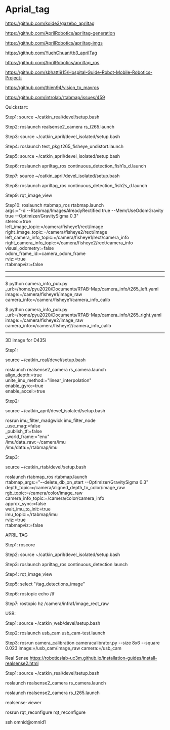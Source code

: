 # Aprial_tag

https://github.com/koide3/gazebo_apriltag

https://github.com/AprilRobotics/apriltag-generation

https://github.com/AprilRobotics/apriltag-imgs

https://github.com/YuehChuan/tb3_aprilTag

https://github.com/AprilRobotics/apriltag_ros

https://github.com/sbhatti915/Hospital-Guide-Robot-Mobile-Robotics-Project-

https://github.com/thien94/vision_to_mavros

https://github.com/introlab/rtabmap/issues/459

Quickstart:

Step1: source ~/catkin_real/devel/setup.bash

Step2: roslaunch realsense2_camera rs_t265.launch

Step3: source ~/catkin_april/devel_isolated/setup.bash

Step4: roslaunch test_pkg  t265_fisheye_undistort.launch

Step5: source ~/catkin_april/devel_isolated/setup.bash

Step6: roslaunch apriltag_ros continuous_detection_fish1s_d.launch

Step7: source ~/catkin_april/devel_isolated/setup.bash

Step8: roslaunch apriltag_ros continuous_detection_fish2s_d.launch

Step9: rqt_image_view

Step10: roslaunch rtabmap_ros rtabmap.launch \
   args:="-d --Rtabmap/ImagesAlreadyRectified true --Mem/UseOdomGravity true --Optimizer/GravitySigma 0.3" \
   stereo:=true \
   left_image_topic:=/camera/fisheye1/rect/image \
   right_image_topic:=/camera/fisheye2/rect/image \
   left_camera_info_topic:=/camera/fisheye1/rect/camera_info \
   right_camera_info_topic:=/camera/fisheye2/rect/camera_info \
   visual_odometry:=false \
   odom_frame_id:=camera_odom_frame \
   rviz:=true \
   rtabmapviz:=false

-------------
-------------
$ python camera_info_pub.py \
   _url:=/home/pyu2020/Documents/RTAB-Map/camera_info/t265_left.yaml \
   image:=/camera/fisheye1/image_raw \
   camera_info:=/camera/fisheye1/camera_info_calib
   
   
$ python camera_info_pub.py \
   _url:=/home/pyu2020/Documents/RTAB-Map/camera_info/t265_right.yaml \
   image:=/camera/fisheye2/image_raw \
   camera_info:=/camera/fisheye2/camera_info_calib

-------------
3D image for D435i

Step1: 

source ~/catkin_real/devel/setup.bash

roslaunch realsense2_camera rs_camera.launch \
    align_depth:=true \
    unite_imu_method:="linear_interpolation" \
    enable_gyro:=true \
     enable_accel:=true
     
     
Step2: 

source ~/catkin_april/devel_isolated/setup.bash

rosrun imu_filter_madgwick imu_filter_node \
    _use_mag:=false \
    _publish_tf:=false \
    _world_frame:="enu" \
    /imu/data_raw:=/camera/imu \
    /imu/data:=/rtabmap/imu
    
Step3: 

source ~/catkin_rtab/devel/setup.bash

roslaunch rtabmap_ros rtabmap.launch \
    rtabmap_args:="--delete_db_on_start --Optimizer/GravitySigma 0.3" \
    depth_topic:=/camera/aligned_depth_to_color/image_raw \
    rgb_topic:=/camera/color/image_raw \
    camera_info_topic:=/camera/color/camera_info \
    approx_sync:=false \
    wait_imu_to_init:=true \
    imu_topic:=/rtabmap/imu \
    rviz:=true \
    rtabmapviz:=false






APRIL TAG 

Step1: roscore

Step2: source ~/catkin_april/devel_isolated/setup.bash

Step3: roslaunch apriltag_ros continuous_detection.launch

Step4: rqt_image_view

Step5: select "/tag_detections_image"

Step6: rostopic echo /tf

Step7: rostopic hz /camera/infra1/image_rect_raw


USB: 


Step1: source ~/catkin_web/devel/setup.bash

Step2: roslaunch usb_cam usb_cam-test.launch

Step3: rosrun camera_calibration cameracalibrator.py --size 8x6 --square 0.023 image:=/usb_cam/image_raw camera:=/usb_cam


Real Sense
https://roboticslab-uc3m.github.io/installation-guides/install-realsense2.html

Step1: source ~/catkin_real/devel/setup.bash

roslaunch realsense2_camera rs_camera.launch

roslaunch realsense2_camera rs_t265.launch


realsense-viewer

rosrun rqt_reconfigure rqt_reconfigure

ssh omnid@omnid1




